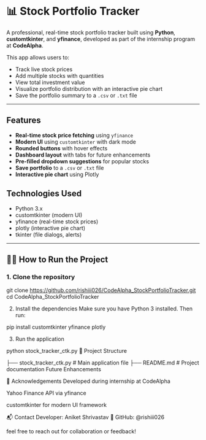 # 📊 Stock Portfolio Tracker

A professional, real-time stock portfolio tracker built using **Python**, **customtkinter**, and **yfinance**, developed as part of the internship program at **CodeAlpha**.

This app allows users to:
- Track live stock prices
- Add multiple stocks with quantities
- View total investment value
- Visualize portfolio distribution with an interactive pie chart
- Save the portfolio summary to a `.csv` or `.txt` file

---

##  Features

-  **Real-time stock price fetching** using `yfinance`
-  **Modern UI** using `customtkinter` with dark mode
-  **Rounded buttons** with hover effects
-  **Dashboard layout** with tabs for future enhancements
-  **Pre-filled dropdown suggestions** for popular stocks
-  **Save portfolio** to a `.csv` or `.txt` file
-  **Interactive pie chart** using Plotly



##  Technologies Used

- Python 3.x
- customtkinter (modern UI)
- yfinance (real-time stock prices)
- plotly (interactive pie chart)
- tkinter (file dialogs, alerts)

---

## 🧑‍💻 How to Run the Project

### 1. Clone the repository


git clone https://github.com/rishiii026/CodeAlpha_StockPortfolioTracker.git
cd CodeAlpha_StockPortfolioTracker

2. Install the dependencies
Make sure you have Python 3 installed. Then run:


pip install customtkinter yfinance plotly


3. Run the application


python stock_tracker_ctk.py
📁 Project Structure


├── stock_tracker_ctk.py      # Main application file
├── README.md                 # Project documentation
    Future Enhancements


🙌 Acknowledgements
Developed during internship at CodeAlpha

Yahoo Finance API via yfinance

customtkinter for modern UI framework

📬 Contact
Developer: Aniket Shrivastav
📧 GitHub: @rishiii026

feel free to reach out for collaboration or feedback!